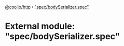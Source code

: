 [@coolio/http](../README.md) › ["spec/bodySerializer.spec"](_spec_bodyserializer_spec_.md)

# External module: "spec/bodySerializer.spec"


